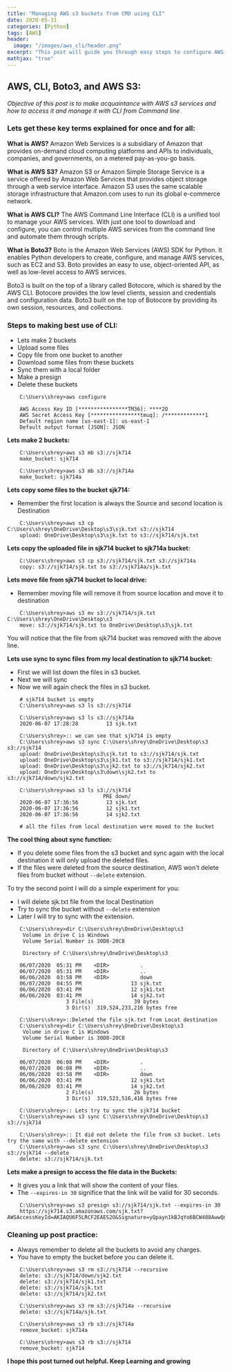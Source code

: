 ```yaml
---
title: "Managing AWS s3 buckets from CMD using CLI"
date: 2020-05-31
categories: [Python]
tags: [AWS]
header:
  image: "/images/aws_cli/header.png"
excerpt: "This post will guide you through easy steps to configure AWS CLI and interact with S3 buckets from your Command Line with live example commands"
mathjax: "true"
---
```

## AWS, CLI, Boto3, and AWS S3:
*Objective of this post is to make acquaintance with AWS s3 services and how to access it and manage it with CLI from Command line*


### Lets get these key terms explained for once and for all:

**What is AWS?**
Amazon Web Services is a subsidiary of Amazon that provides on-demand cloud computing platforms and APIs to individuals, companies, and governments, on a metered pay-as-you-go basis.

**What is AWS S3?**
Amazon S3 or Amazon Simple Storage Service is a service offered by Amazon Web Services that provides object storage through a web service interface. Amazon S3 uses the same scalable storage infrastructure that Amazon.com uses to run its global e-commerce network.

**What is AWS CLI?**
The AWS Command Line Interface (CLI) is a unified tool to manage your AWS services. With just one tool to download and configure, you can control multiple AWS services from the command line and automate them through scripts.

**What is Boto3?**
Boto is the Amazon Web Services (AWS) SDK for Python. It enables Python developers to create, configure, and manage AWS services, such as EC2 and S3. Boto provides an easy to use, object-oriented API, as well as low-level access to AWS services.

Boto3 is built on the top of a library called Botocore, which is shared by the AWS CLI. Botocore provides the low level clients, session and credentials and configuration data. Boto3 built on the top of Botocore by providing its own session, resources, and collections.


### Steps to making best use of CLI:
- Lets make 2 buckets
- Upload some files
- Copy file from one bucket to another
- Download some files from these buckets
- Sync them with a local folder
- Make a presign
- Delete these buckets

```
    C:\Users\shrey>aws configure

    AWS Access Key ID [****************TM36]: ****2O
    AWS Secret Access Key [****************tmuq]: /*************1
    Default region name [us-east-1]: us-east-1
    Default output format [JSON]: JSON
```
**Lets make 2 buckets:**

```
    C:\Users\shrey>aws s3 mb s3://sjk714
    make_bucket: sjk714

    C:\Users\shrey>aws s3 mb s3://sjk714a
    make_bucket: sjk714a
```

**Lets copy some files to the bucket sjk714:**
- Remember the first location is always the Source and second location is Destination

```
    C:\Users\shrey>aws s3 cp C:\Users\shrey\OneDrive\Desktop\s3\sjk.txt s3://sjk714
    upload: OneDrive\Desktop\s3\sjk.txt to s3://sjk714/sjk.txt
```

**Lets copy the uploaded file in sjk714 bucket to sjk714a bucket:**

```
    C:\Users\shrey>aws s3 cp s3://sjk714/sjk.txt s3://sjk714a
    copy: s3://sjk714/sjk.txt to s3://sjk714a/sjk.txt
```

**Lets move file from sjk714 bucket to local drive:**
- Remember moving file will remove it from source location and move it to destination

```
    C:\Users\shrey>aws s3 mv s3://sjk714/sjk.txt C:\Users\shrey\OneDrive\Desktop\s3
    move: s3://sjk714/sjk.txt to OneDrive\Desktop\s3\sjk.txt
```
You will notice that the file from sjk714 bucket was removed with the above line.

**Lets use sync to sync files from my local destination to sjk714 bucket:**
- First we will list down the files in s3 bucket.
- Next we will sync
- Now we will again check the files in s3 bucket.

```
    # sjk714 bucket is empty
    C:\Users\shrey>aws s3 ls s3://sjk714

    C:\Users\shrey>aws s3 ls s3://sjk714a
    2020-06-07 17:28:28         13 sjk.txt

    C:\Users\shrey>:: we can see that sjk714 is empty
    C:\Users\shrey>aws s3 sync C:\Users\shrey\OneDrive\Desktop\s3 s3://sjk714
    upload: OneDrive\Desktop\s3\sjk.txt to s3://sjk714/sjk.txt
    upload: OneDrive\Desktop\s3\sjk1.txt to s3://sjk714/sjk1.txt
    upload: OneDrive\Desktop\s3\sjk2.txt to s3://sjk714/sjk2.txt
    upload: OneDrive\Desktop\s3\down\sjk2.txt to s3://sjk714/down/sjk2.txt

    C:\Users\shrey>aws s3 ls s3://sjk714
                               PRE down/
    2020-06-07 17:36:56         13 sjk.txt
    2020-06-07 17:36:56         12 sjk1.txt
    2020-06-07 17:36:56         14 sjk2.txt

    # all the files from local destination were moved to the bucket
```
**The cool thing about sync function:**
- If you delete some files from the s3 bucket and sync again with the local destination it will only upload the deleted files.
- If the files were deleted from the source destination, AWS won't delete files from bucket without `--delete` extension.

To try the second point I will do a simple experiment for you:
- I will delete sjk.txt file from the local Destination
- Try to sync the bucket without `--delete` extension
- Later I will try to sync with the extension.

```
    C:\Users\shrey>dir C:\Users\shrey\OneDrive\Desktop\s3
     Volume in drive C is Windows
     Volume Serial Number is 30D8-20C8

     Directory of C:\Users\shrey\OneDrive\Desktop\s3

    06/07/2020  05:31 PM    <DIR>          .
    06/07/2020  05:31 PM    <DIR>          ..
    06/06/2020  03:58 PM    <DIR>          down
    06/07/2020  04:55 PM                13 sjk.txt
    06/06/2020  03:41 PM                12 sjk1.txt
    06/06/2020  03:41 PM                14 sjk2.txt
                   3 File(s)             39 bytes
                   3 Dir(s)  319,524,233,216 bytes free

    C:\Users\shrey>::Deleted the file sjk.txt from Locat destination
    C:\Users\shrey>dir C:\Users\shrey\OneDrive\Desktop\s3
     Volume in drive C is Windows
     Volume Serial Number is 30D8-20C8

     Directory of C:\Users\shrey\OneDrive\Desktop\s3

    06/07/2020  06:08 PM    <DIR>          .
    06/07/2020  06:08 PM    <DIR>          ..
    06/06/2020  03:58 PM    <DIR>          down
    06/06/2020  03:41 PM                12 sjk1.txt
    06/06/2020  03:41 PM                14 sjk2.txt
                   2 File(s)             26 bytes
                   3 Dir(s)  319,523,516,416 bytes free

    C:\Users\shrey>:: Lets try to sync the sjk714 bucket
    C:\Users\shrey>aws s3 sync C:\Users\shrey\OneDrive\Desktop\s3 s3://sjk714

    C:\Users\shrey>:: It did not delete the file from s3 bucket. Lets try the same with --delete extension
    C:\Users\shrey>aws s3 sync C:\Users\shrey\OneDrive\Desktop\s3 s3://sjk714 --delete
    delete: s3://sjk714/sjk.txt
```

**Lets make a presign to access the file data in the Buckets:**
- It gives you a link that will show the content of your files.
- The `--expires-in 30` significe that the link will be valid for 30 seconds.

```
    C:\Users\shrey>aws s3 presign s3://sjk714/sjk.txt --expires-in 30
    https://sjk714.s3.amazonaws.com/sjk.txt?AWSAccessKeyId=AKIAQU6F5LRCF2EAES2O&Signature=yQpayn1kBJqYo6BCW488AwwQnAQ%3D&Expires=1591566243
```
### Cleaning up post practice:
- Always remember to delete all the buckets to avoid any charges.
- You have to empty the bucket before you can delete it.

```
    C:\Users\shrey>aws s3 rm s3://sjk714 --recursive
    delete: s3://sjk714/down/sjk2.txt
    delete: s3://sjk714/sjk1.txt
    delete: s3://sjk714/sjk.txt
    delete: s3://sjk714/sjk2.txt

    C:\Users\shrey>aws s3 rm s3://sjk714a --recursive
    delete: s3://sjk714a/sjk.txt

    C:\Users\shrey>aws s3 rb s3://sjk714a
    remove_bucket: sjk714a

    C:\Users\shrey>aws s3 rb s3://sjk714
    remove_bucket: sjk714
```
**I hope this post turned out helpful. Keep Learning and growing**
